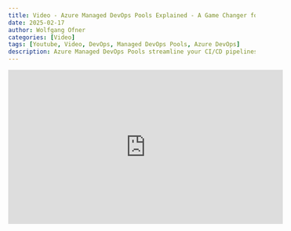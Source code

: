 ```yaml
---
title: Video - Azure Managed DevOps Pools Explained - A Game Changer for Hosting Agents
date: 2025-02-17
author: Wolfgang Ofner
categories: [Video]
tags: [Youtube, Video, DevOps, Managed DevOps Pools, Azure DevOps]
description: Azure Managed DevOps Pools streamline your CI/CD pipelines by providing scalable, secure, and fully managed build agents. 
---
```


<iframe width="560" height="315" src="https://www.youtube.com/embed/eLXb_DbYsUU" title="YouTube video player" frameborder="0" allow="accelerometer; autoplay; clipboard-write; encrypted-media; gyroscope; picture-in-picture; web-share" referrerpolicy="strict-origin-when-cross-origin" allowfullscreen></iframe>